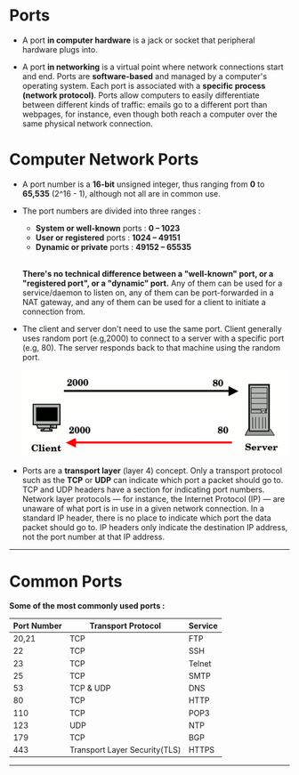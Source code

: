 # Ports

- A port **in computer hardware** is a jack or socket that peripheral hardware plugs into.

- A port **in networking** is a virtual point where network connections start and end. Ports are **software-based** and managed by a computer's operating system. Each port is associated with a **specific process (network protocol)**. Ports allow computers to easily differentiate between different kinds of traffic: emails go to a different port than webpages, for instance, even though both reach a computer over the same physical network connection.

# Computer Network Ports

- A port number is a **16-bit** unsigned integer, thus ranging from **0** to **65,535** (2^16 - 1), although not all are in common use. 

- The port numbers are divided into three ranges : 
   - **System or well-known** ports : **0 – 1023** 
   - **User or registered** ports : **1024 – 49151** 
   - **Dynamic or private** ports : **49152 – 65535** 
   
   <br>

   **There's no technical difference between a "well-known" port, or a "registered port", or a "dynamic" port.** Any of them can be used for a service/daemon to listen on, any of them can be port-forwarded in a NAT gateway, and any of them can be used for a client to initiate a connection from.

- The client and server don't need to use the same port. Client generally uses random port (e.g,2000) to connect to a server with a specific port (e.g, 80). The server responds back to that machine using the random port. 

    ![ports](imgs/ports.png)

- Ports are a **transport layer** (layer 4) concept. Only a transport protocol such as the **TCP** or **UDP** can indicate which port a packet should go to. TCP and UDP headers have a section for indicating port numbers. Network layer protocols — for instance, the Internet Protocol (IP) — are unaware of what port is in use in a given network connection. In a standard IP header, there is no place to indicate which port the data packet should go to. IP headers only indicate the destination IP address, not the port number at that IP address.

---------------------------------------------

# Common Ports 

**Some of the most commonly used ports :**


| Port Number  | Transport Protocol            | Service |
|--------------|-------------------------------|---------|
| 20,21        | TCP                           | FTP     |
| 22           | TCP                           | SSH     |
| 23           | TCP                           | Telnet  |
| 25           | TCP                           | SMTP    |
| 53           | TCP & UDP                     | DNS     |
| 80           | TCP                           | HTTP    |
| 110          | TCP                           | POP3    |
| 123          | UDP                           | NTP     |
| 179          | TCP                           | BGP     |
| 443          | Transport Layer Security(TLS) | HTTPS   |

----------------------------------------


